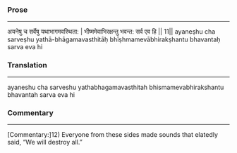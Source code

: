 ### Prose 
 --- 
अयनेषु च सर्वेषु यथाभागमवस्थिता: |
भीष्ममेवाभिरक्षन्तु भवन्त: सर्व एव हि || 11||
ayaneṣhu cha sarveṣhu yathā-bhāgamavasthitāḥ
bhīṣhmamevābhirakṣhantu bhavantaḥ sarva eva hi

### Translation 
 --- 
ayaneshu cha sarveshu yathabhagamavasthitah bhismamevabhirakshantu bhavantah sarva eva hi

### Commentary 
 --- 
[Commentary:]12) Everyone from these sides made sounds that elatedly said, “We will destroy all.”